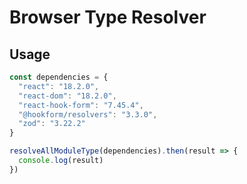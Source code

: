 # Browser Type Resolver

## Usage

```ts
const dependencies = {
  "react": "18.2.0",
  "react-dom": "18.2.0",
  "react-hook-form": "7.45.4",
  "@hookform/resolvers": "3.3.0",
  "zod": "3.22.2"
}

resolveAllModuleType(dependencies).then(result => {
  console.log(result)
})
```


